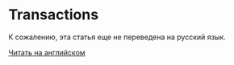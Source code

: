 # Transactions

К сожалению, эта статья еще не переведена на русский язык.

[Читать на английском](/en/waves-node/node-api/transactions)

